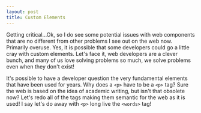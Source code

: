 ```yaml
---
layout: post
title: Custom Elements
---
```


  Getting critical...Ok, so I do see some potential issues with web components that are no different from other problems I see out on the web now.  Primarily overuse.  Yes, it is possible that some developers could go a little cray with custom elements.  Let's face it, web developers are a clever bunch, and many of us love solving problems so much, we solve problems even when they don't exist!  
  
  It's possible to have a developer question the very fundamental elements that have been used for years.  Why does a `<p>` have to be a `<p>` tag?  Sure the web is based on the idea of academic writing, but isn't that obsolete now?  Let's redo all of the tags making them semantic for the web as it is used!  I say let's do away with `<p>` long live the `<words>` tag!
